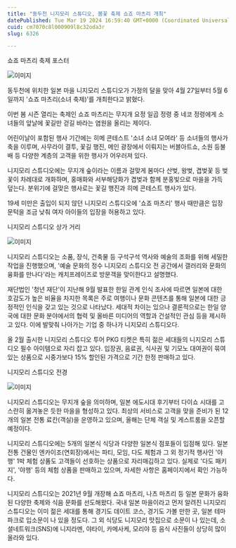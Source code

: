 ```yaml
---
title: "동두천 니지모리 스튜디오, 봄꽃 축제 쇼죠 마츠리 개최"
datePublished: Tue Mar 19 2024 16:59:40 GMT+0000 (Coordinated Universal Time)
cuid: cm7070c8l000909l8c32oda3r
slug: 6326

---
```



쇼죠 마츠리 축제 포스터

![이미지](https://cdn.hashnode.com/res/hashnode/image/upload/v1739260852545/8156edd0-35fc-4c9d-be63-f66c4c00742a.png)

동두천에 위치한 일본 마을 니지모리 스튜디오가 가정의 달을 맞아 4월 27일부터 5월 6일까지 '쇼죠 마츠리(소녀 축제)'를 개최한다고 밝혔다.

이번 봄 시즌 열리는 축제인 쇼죠 마츠리는 무지개 요정 일곱 정령 중 네코 정령에게 소녀들의 앞날에 꽃길만 걷길 바라는 염원을 올리는 제이다.

어린이날이 포함된 행사 기간에는 히메 콘테스트 '소녀 소녀 모여라' 등 소녀들의 행사가 축을 이루며, 사무라이 결투, 꽃길 행진, 메인 광장에서 이뤄지는 버블아트쇼, 소원 등불배 등 다양한 계층의 고객을 위한 행사가 어우러져 있다.

니지모리 스튜디오에는 무지개 숲이라는 이름과 걸맞게 봄마다 산벚, 왕벚, 겹벚꽃 등 벚꽃이 차례대로 개화하며, 홍매화와 서부해당화가 겹벚과 함께 분홍빛으로 마을을 가득 덮는다. 분위기에 걸맞은 행사로는 꽃길 행진과 히메 콘테스트 행사가 있다.

19세 미만은 출입이 되지 않던 니지모리 스튜디오에 '쇼죠 마츠리' 행사 때만큼은 입장 문턱을 조금 낮춰 여자 아이들의 입장을 허용하고 있다.

니지모리 스튜디오 상가 거리

![이미지](https://cdn.hashnode.com/res/hashnode/image/upload/v1739260855123/a05f24f5-1523-417d-a9a6-43df0bba7870.jpeg)

니지모리 스튜디오는 소품, 장식, 건축물 등 구석구석 역사와 예술의 조화를 위해 세밀한 작업을 진행했으며, '예술 문화의 정수 니지모리 스튜디오 전 공간에서 갤러리와 문화의 융화를 만나다'​라는 캐치프레이즈로 방문객을 맞이한다고 설명했다.

재단법인 '청년 재단'이 지난해 9월 발표한 한일 관계 인식 조사에 따르면 일본에 대한 호감도가 높은 비율을 차지한 목록은 주로 여행이나 문화 콘텐츠를 통해 일본에 대한 긍정적인 인식을 갖고 있는 것으로 나타났다. 세대적 차이는 있으나 결론적으로는 한일 양국에 대한 문화 분야에서의 협력 및 올바른 미디어의 역할과 건설적인 관심 등을 제시하고 있다. 이에 발맞춰 나아가는 기업 중 하나가 니지모리 스튜디오다.

올 2월 출시한 니지모리 스튜디오 투어 PKG 티켓은 특히 젊은 세대들의 니지모리 스튜디오 필수 아이템으로 자리 잡고 있다. 입장권, 음료권, 식사권 및 기모노 대여권이 묶여 있는 상품으로 시중가보다 15% 할인된 가격으로 기간 한정 판매하고 있다.

니지모리 스튜디오 전경

![이미지](https://cdn.hashnode.com/res/hashnode/image/upload/v1739260857555/42e576a6-bc50-4bdf-a486-2ee5afe98ad4.jpeg)

니지모리 스튜디오는 무지개 숲을 의미하며, 일본 에도시대 후기부터 다이쇼 시대를 고스란히 옮겨놓은 듯한 마을을 형성하고 있다. 최상의 서비스로 고객을 맞을 준비가 된 12개의 일본 전통 료칸(객실)을 운영하고 있으며, 올해는 단체 객실 및 게스트룸을 오픈할 예정이다.

니지모리 스튜디오에는 5개의 일본식 식당과 다양한 일본식 점포들이 입점해 있다. 일본 전통 건물인 엔카이조(연회장)에서는 파티, 모임, 다도 체험과 그 외 정기적 행사인 '야행' 1박 체험 상품도 고객들이 선호하는 상품으로 자리매김하고 있다. 실제로 '다도 패키지', '야행' 등의 체험 상품을 판매하고 있으며, 자세한 사항은 홈페이지에서 확인 가능하다.

니지모리 스튜디오는 2021년 9월 개장해 쇼죠 마츠리, 나츠 마츠리 등 일본 문화가 융화된 다양한 축제와 식음 문화를 선도해왔다. 국내 일본 마을이라고 먼저 알려진 니지모리 스튜디오는 이미 젊은 세대를 통해 경기도 데이트 코스, 경기도 가볼 만한 곳, 일본 테마파크로 입소문이 나 있을 정도다. 그 외 식당도 니지모리 맛집으로 소문이 나 있는데, 소셜네트워크(SNS)에 니지라멘, 야타이, 카메사케, 모리야 등 음식 사진들이 상당히 많이 올라와 있다.